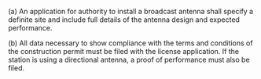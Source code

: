 (a) An application for authority to install a broadcast antenna shall specify a definite site and include full details of the antenna design and expected performance.

(b) All data necessary to show compliance with the terms and conditions of the construction permit must be filed with the license application. If the station is using a directional antenna, a proof of performance must also be filed.

